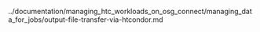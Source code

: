 ../documentation/managing_htc_workloads_on_osg_connect/managing_data_for_jobs/output-file-transfer-via-htcondor.md
